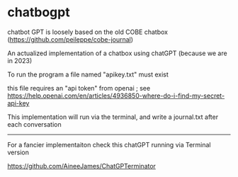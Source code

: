 # chatbogpt

chatbot GPT is loosely based on the old COBE chatbox (https://github.com/peileppe/cobe-journal)

An actualized implementation of a chatbox using chatGPT (because we are in 2023)

To run the program a file named "apikey.txt" must exist

this file requires an "api token" from openai ; see https://help.openai.com/en/articles/4936850-where-do-i-find-my-secret-api-key

This implementation will run via the terminal, and write a journal.txt after each conversation

----

For a fancier implementaiton check this chatGPT running via Terminal version

https://github.com/AineeJames/ChatGPTerminator
